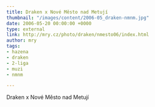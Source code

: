 ```yaml
---
title: Draken x Nové Město nad Metují
thumbnail: "/images/content/2006-05_draken-nmnm.jpg"
date: 2006-05-20 00:00:00 +0000
type: external
link: http://mry.cz/photo/draken/nmesto06/index.html
author: mry
tags:
- hazena
- draken
- 2-liga
- muzi
- nmnm

---
```

Draken x  Nové Město nad Metují

